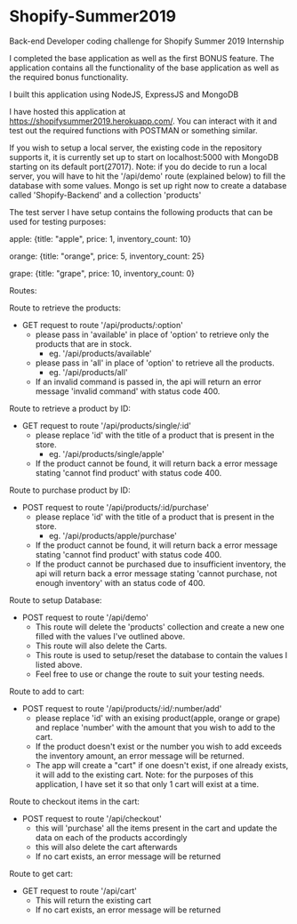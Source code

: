 # Shopify-Summer2019
Back-end Developer coding challenge for Shopify Summer 2019 Internship

I completed the base application as well as the first BONUS feature. The application contains all the functionality of the base application as well as the required bonus functionality.

I built this application using NodeJS, ExpressJS and MongoDB

I have hosted this application at https://shopifysummer2019.herokuapp.com/. You can interact with it and test out the required functions
with POSTMAN or something similar. 

If you wish to setup a local server, the existing code in the repository supports it, it is currently set up to start on localhost:5000 with MongoDB starting on its default port(27017). Note: if you do decide to run a local server, you will have to hit the '/api/demo' route (explained below) to fill the database with some values. Mongo is set up right now to create a database called 'Shopify-Backend' and a collection 'products'

The test server I have setup contains the following products that can be used for testing purposes:
  
apple:
   {title: "apple",
   price: 1,
   inventory_count: 10}

orange:
   {title: "orange",
   price: 5,
   inventory_count: 25}

grape:
   {title: "grape",
   price: 10,
   inventory_count: 0}



Routes:

Route to retrieve the products:
- GET request to route '/api/products/:option'
  - please pass in 'available' in place of 'option' to retrieve only the products that are in stock.
    - eg. '/api/products/available'
  - please pass in 'all' in place of 'option' to retrieve all the products.
    - eg. '/api/products/all'
  - If an invalid command is passed in, the api will return an error message 'invalid command' with status code 400.

Route to retrieve a product by ID:
- GET request to route '/api/products/single/:id'
  - please replace 'id' with the title of a product that is present in the store.
    - eg. '/api/products/single/apple'
  - If the product cannot be found, it will return back a error message stating 'cannot find product' with status code 400.

Route to purchase product by ID:
- POST request to route '/api/products/:id/purchase'
  - please replace 'id' with the title of a product that is present in the store.
    - eg. '/api/products/apple/purchase'
  - If the product cannot be found, it will return back a error message stating 'cannot find product' with status code 400.
  - If the product cannot be purchased due to insufficient inventory, the api will return back a error message stating 'cannot
    purchase, not enough inventory' with an status code of 400.

Route to setup Database:
- POST request to route '/api/demo'
  - This route will delete the 'products' collection and create a new one filled with the values I've outlined above.
  - This route will also delete the Carts.
  - This route is used to setup/reset the database to contain the values I listed above.
  - Feel free to use or change the route to suit your testing needs.

Route to add to cart:
- POST request to route '/api/products/:id/:number/add'
  - please replace 'id' with an exising product(apple, orange or grape) and replace 'number' with the amount that you wish to add to the     cart.
  - If the product doesn't exist or the number you wish to add exceeds the inventory amount, an error message will be returned.
  - The app will create a "cart" if one doesn't exist, if one already exists, it will add to the existing cart. Note: for the purposes    of this application, I have set it so that only 1 cart will exist at a time.
 
Route to checkout items in the cart:
- POST request to route '/api/checkout'
  - this will 'purchase' all the items present in the cart and update the data on each of the products accordingly
  - this will also delete the cart afterwards
  - If no cart exists, an error message will be returned

Route to get cart:
- GET request to route '/api/cart'
  - This will return the existing cart
  - If no cart exists, an error message will be returned
